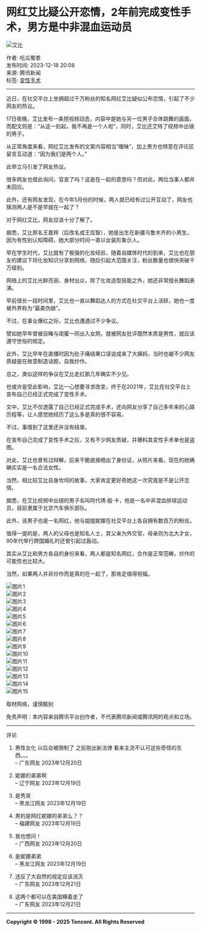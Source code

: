 # 网红艾比疑公开恋情，2年前完成变性手术，男方是中非混血运动员

![艾比](https://inews.gtimg.com/newsapp_bt/0/0122113249149_5991/0)

作者: 吃瓜蜀黍  
发布时间: 2023-12-18 20:08  
来源: 腾讯新闻  
标签: [变性手术](https://news.qq.com/omn/author/8QMa3Hxb74UcuTc%3D)

---

近日，在社交平台上坐拥超过千万粉丝的知名网红艾比疑似公布恋情，引起了不少网友的热议。

17日夜晚，艾比发布一条短视频动态，内容中是她与另一位男子合体跳舞的画面，而配文则是：“从这一刻起，我不再是一个人啦”，同时，艾比还艾特了视频中出镜的男子。

从正常角度来看，网红艾比发布的文案内容相当“暧昧”，加上男方也特意在评论区留言互动道：“因为我们是两个人。”

此举立马引发了网友热议。

很多网友也借此询问，官宣了吗？这是在一起的意思吗？但对此，两位当事人都并未回应。

此外，还有网友发现，在今年5月份的时候，两人就已经有过公开互动了，网友也猜测两人是不是早就在一起了？

对于网红艾比，网友应该十分了解了。

据悉，艾比原名王嘉辉（后改名成王炫智），她是出生在新疆乌鲁木齐的小男生，因为有性别认知障碍，她大部分时间一直以女装形象示人。

早在学生时代，艾比就有了极强的化妆经验，随着自媒体时代的到来，艾比也在朋友的建议下将化妆知识分享到网络，随后引起大范围关注，粉丝数量也很快突破千万级别。

网络上的艾比光鲜亮丽、身材出众，除了化妆造型技能之外，她还非常擅长舞蹈表演。

早前很长一段时间里，艾比也一直以舞蹈达人的方式在社交平台上活跃，她也一度被外界称为“最美伪娘”。

不过，在事业爆红之际，艾比也遭遇过不少争议。

譬如她早年曾被目睹与闺蜜一同出入女厕，就被网友批评既然本质是男性，就应该遵守世俗的规定。

此外，艾比早年在直播时因为肚子痛结果口误说成来了大姨妈，当时也被不少网友质疑是在故意制造话题，自我炒作。

总之，类似这样的争议在艾比走红那几年确实不少见。

也或许是受此影响，艾比一心想要寻求改变，终于在2021年，艾比在社交平台上宣布自己已经正式完成了变性手术。

文中，艾比不仅透露了自己已经正式完成手术，还向网友分享了自己多年来的心路历程等，让人感觉她经历了这么多是真的很不容易。

不过，事情到了这里还并没有结束。

在宣布自己完成了变性手术之后，又有不少网友质疑，并爆料其变性手术单也是盗图。

对此，艾比也曾有过辩解，后来干脆直接晒出了身份证，从照片来看，现在的她确确实实是一名合法女性。

当然，相比较艾比自身坎坷的故事，大家肯定更好奇她这一次究竟是不是公开恋情。

据悉，在艾比视频中出镜的男子名叫阿代琇·殷·卡，他是一名中非混血排球运动员，目前隶属于北京汽车俱乐部队。

此外，该男子也是一名网红，他与姐姐妮娜在社交平台上各自拥有数百万的粉丝。

值得一提的是，两人的父母也是知名人士，其父亲为外交官，母亲则为北大才女，90年代举行跨国婚礼时还曾引起过轰动。

其实从艾比和男方各自的身份来看，两人都是知名网红，合作是正常范畴，炒作的可能性也比较大。

当然，如果两人并非炒作而是真的在一起了，那肯定值得祝福。

![图片1](https://inews.gtimg.com/news_bt/OLWjpR0WDGYkR5ysT_HfLxCd6uqIuFf4OJ1wtE3ZCvPvkAA/641)  
![图片2](https://inews.gtimg.com/news_bt/O6ecpHkYy3OFEyhD1pY0Wo83TuWgp9cMoYmI8KdQ0A7vwAA/641)  
![图片3](https://inews.gtimg.com/news_bt/OXROQ9mHrSmvP526ZmGgjn-dTo6DNqnQnRv3q7todox3gAA/641)  
![图片4](https://inews.gtimg.com/news_bt/OvOh28GaJB7Dx-QhlrjwYAT1kcKnCDZy25Zh4x6bDmHJUAA/641)  
![图片5](https://inews.gtimg.com/news_bt/OSHJmyEK8UxrZ9Yk_M9HFWDj8h_7FEuyhg-hhAbHr4Z8QAA/641)  
![图片6](https://inews.gtimg.com/news_bt/OiMtx_y0TBb0U_XFcRjM8yJZfccVwDrZ1hAnD4aySPyhgAA/641)  
![图片7](https://inews.gtimg.com/news_bt/OyqnjuDzTPjxe8nsVhY9CVngHtTlDazhaoSR9HzXIHnY4AA/641)  
![图片8](https://inews.gtimg.com/news_bt/O3QvSrpfLp5iEEBFq9WfG569xHZQvhmB1iPA7uST61IEMAA/641)  
![图片9](https://inews.gtimg.com/news_bt/GfC23fCV5-1aidRKDWQe2kpBazJJqob63YShgRAAymj30AA/0)  
![图片10](https://inews.gtimg.com/news_bt/OLSGauc_0r8cyTEftjNUkCh3HVU8yiFdfIiEHauX1wYAUAA/641)  
![图片11](https://inews.gtimg.com/news_bt/OulFVYXT_xaDE_ByyP-YiGnqoz98tVdMVRSYi4A4Og2OgAA/641)  
![图片12](https://inews.gtimg.com/news_bt/O7E6ivcx3SPqztVM68YEfpON0zrKZsgxk_iei648K8fvEAA/641)  
![图片13](https://inews.gtimg.com/news_bt/OFFB_tQdaemnL5-s-ga6JWBx6VCiU01FdgRJVgWsG37loAA/641)  
![图片14](https://inews.gtimg.com/news_bt/OLqjVRxfNGs3uAE8z2ntQb3cdERiwZXpr4_K0uljwyC1MAA/641)  
![图片15](https://inews.gtimg.com/news_bt/OMK97DluGhdYceNsmajX7I6LDaDVB9vjUmoRj1Zd-3BLoAA/641)

取材网络，谨慎甄别

免责声明：本内容来自腾讯平台创作者，不代表腾讯新闻或腾讯网的观点和立场。

---

评论  
1. 男性女化 以后会被限制了 之前刚出新法律 看来主流不认可这些奇怪的东西。。。  
   – 广东网友 2023年12月20日  

2. 妮娜的弟弟啊  
   – 辽宁网友 2023年12月19日  

3. 是秀哥  
   – 黑龙江网友 2023年12月19日  

4. 男的是网红妮娜的弟弟么？？  
   – 福建网友 2023年12月19日  

5. 我也想问！  
   – 广西网友 2023年12月20日  

6. 是妮娜弟弟  
   – 黑龙江网友 2023年12月19日  

7. 违反了大自然的规定应该消灭  
   – 广东网友 2023年12月21日  

8. 这两个都可以在美国横着走了  
   – 广东网友 2023年12月21日  

---

**Copyright © 1998 - 2025 Tencent. All Rights Reserved**